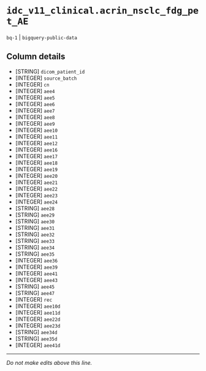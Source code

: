 # `idc_v11_clinical.acrin_nsclc_fdg_pet_AE`
`bq-1` | `bigquery-public-data`

## Column details
* [STRING]    `dicom_patient_id`
* [INTEGER]   `source_batch`
* [INTEGER]   `cn`
* [INTEGER]   `aee4`
* [INTEGER]   `aee5`
* [INTEGER]   `aee6`
* [INTEGER]   `aee7`
* [INTEGER]   `aee8`
* [INTEGER]   `aee9`
* [INTEGER]   `aee10`
* [INTEGER]   `aee11`
* [INTEGER]   `aee12`
* [INTEGER]   `aee16`
* [INTEGER]   `aee17`
* [INTEGER]   `aee18`
* [INTEGER]   `aee19`
* [INTEGER]   `aee20`
* [INTEGER]   `aee21`
* [INTEGER]   `aee22`
* [INTEGER]   `aee23`
* [INTEGER]   `aee24`
* [STRING]    `aee28`
* [STRING]    `aee29`
* [STRING]    `aee30`
* [STRING]    `aee31`
* [STRING]    `aee32`
* [STRING]    `aee33`
* [STRING]    `aee34`
* [STRING]    `aee35`
* [INTEGER]   `aee36`
* [INTEGER]   `aee39`
* [INTEGER]   `aee41`
* [INTEGER]   `aee43`
* [STRING]    `aee45`
* [STRING]    `aee47`
* [INTEGER]   `rec`
* [INTEGER]   `aee10d`
* [INTEGER]   `aee11d`
* [INTEGER]   `aee22d`
* [INTEGER]   `aee23d`
* [STRING]    `aee34d`
* [STRING]    `aee35d`
* [INTEGER]   `aee41d`

-------------------------------------------------------------------------------
*Do not make edits above this line.*

